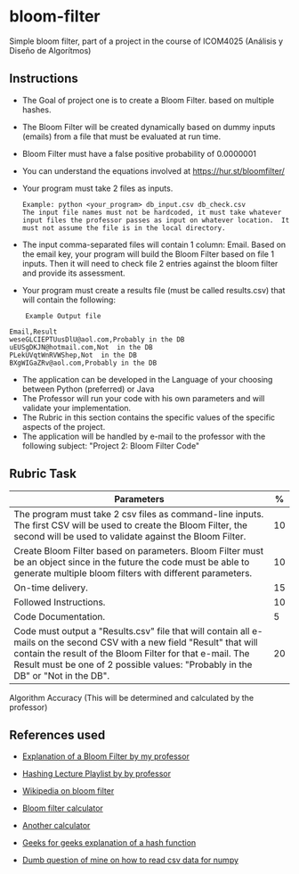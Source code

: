 # bloom-filter
Simple bloom filter, part of a project in the course of ICOM4025 (Análisis y Diseño de Algorítmos)

## Instructions

- The Goal of project one is to create a Bloom Filter. based on multiple hashes.
- The Bloom Filter will be created dynamically based on dummy inputs (emails) from a file that must be evaluated at run time.
- Bloom Filter must have a false positive probability of 0.0000001
- You can understand the equations involved at https://hur.st/bloomfilter/ 
- Your program must take 2 files as inputs.

      Example: python <your_program> db_input.csv db_check.csv
      The input file names must not be hardcoded, it must take whatever input files the professor passes as input on whatever location.  It must not assume the file is in the local directory.

- The input comma-separated files will contain 1 column: Email.   Based on the email key, your program will build the Bloom Filter based on file 1 inputs.  Then it will need to check file 2 entries against the bloom filter and provide its assessment.
- Your program must create a results file (must be called results.csv) that will contain the following:

```
    Example Output file

Email,Result
weseGLCIEPTUusDlU@aol.com,Probably in the DB
uEUSgDKJN@hotmail.com,Not  in the DB
PLekUVqtWnRVWShep,Not  in the DB
BXgWIGaZRv@aol.com,Probably in the DB
```

- The application can be developed in the Language of your choosing between Python (preferred) or Java 
- The Professor will run your code with his own parameters and will validate your implementation.
- The Rubric in this section contains the specific values of the specific aspects of the project.
- The application will be handled by e-mail to the professor with the following subject: "Project 2: Bloom Filter Code"

## Rubric Task

Parameters | %
----------- | -----------
The program must take 2 csv files as command-line inputs. The first CSV will be used to create the Bloom Filter, the second will be used to validate against the Bloom Filter. | 10
Create Bloom Filter based on parameters.  Bloom Filter must be an object since in the future the code must be able to generate multiple bloom filters with different parameters. | 10
On-time delivery. | 15
Followed Instructions. | 10
Code Documentation. | 5
Code must output a "Results.csv" file that will contain all e-mails on the second CSV with a new field "Result" that will contain the result of the Bloom Filter for that e-mail.  The Result must be one of 2 possible values: "Probably in the DB" or "Not in the DB". | 20
Algorithm Accuracy (This will be determined and calculated by the professor)

## References used

- [Explanation of a Bloom Filter by my professor](https://www.youtube.com/watch?v=PJaWZ7Seg7c)

- [Hashing Lecture Playlist by by professor](https://www.youtube.com/playlist?list=PLpfW_LYjNenGhPzT5vJnYEg0JpOVuMGZF)

- [Wikipedia on bloom filter](https://en.wikipedia.org/wiki/Bloom_filter)

- [Bloom filter calculator](https://programming.guide/bloom-filter-calculator.html)

- [Another calculator](https://hur.st/bloomfilter/?n=4000&p=1.0E-7&m=&k=)

- [Geeks for geeks explanation of a hash function](https://www.geeksforgeeks.org/hash-functions-and-list-types-of-hash-functions)

- [Dumb question of mine on how to read csv data for numpy](https://stackoverflow.com/questions/3518778/how-do-i-read-csv-data-into-a-record-array-in-numpy)

